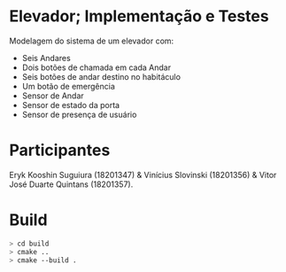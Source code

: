 # Elevador; Implementação e Testes
Modelagem do sistema de um elevador com:
<ul>
  <li>Seis Andares</li>
  <li>Dois botões de chamada em cada Andar</li>
  <li>Seis botões de andar destino no habitáculo</li>
  <li>Um botão de emergência</li>
  <li>Sensor de Andar</li>
  <li>Sensor de estado da porta</li>
  <li>Sensor de presença de usuário</li>
</ul>

# Participantes

Eryk Kooshin Suguiura (18201347) &
Vinícius Slovinski (18201356) &
Vitor José Duarte Quintans (18201357).

# Build
```sh
> cd build
> cmake ..
> cmake --build .
```
